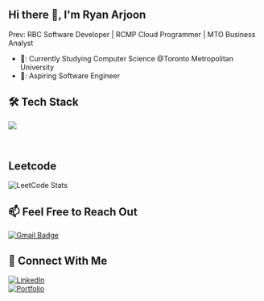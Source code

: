 ## Hi there 👋, I'm Ryan Arjoon

Prev: RBC Software Developer | RCMP Cloud Programmer | MTO Business Analyst

- 🏫: Currently Studying Computer Science @Toronto Metropolitan University
- 💼: Aspiring Software Engineer

## 🛠 Tech Stack
<p>
  <img src="https://skillicons.dev/icons?i=ts,js,nodejs,java,python,html,css,mongodb,docker,github,git,githubactions,postman,vscode&perline=14"/>
</p>
<br>

## Leetcode
![LeetCode Stats](https://leetcard.jacoblin.cool/ryanarjoon?ext=heatmap)

## 📫 Feel Free to Reach Out
[![Gmail Badge](https://img.shields.io/badge/Gmail-D14836?style=flat&logo=gmail&logoColor=white)](mailto:ryanarjoon4@gamil.com)

## 🔗 Connect With Me
[![LinkedIn](https://img.shields.io/badge/LinkedIn-blue?style=flat&logo=linkedin&logoColor=white)](https://www.linkedin.com/in/ryan-arjoon-5405381b8/)
<br/>
[![Portfolio](https://img.shields.io/badge/Portfolio-8A2BE2)](https://ryan-arjoon.github.io/Ryan-Arjoon/)
